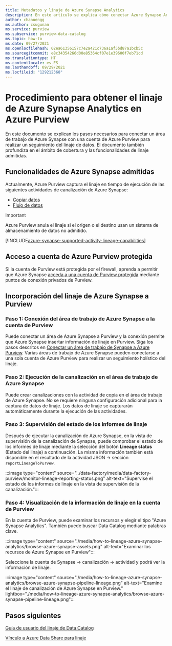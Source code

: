```yaml
---
title: Metadatos y linaje de Azure Synapse Analytics
description: En este artículo se explica cómo conectar Azure Synapse Analytics y Azure Purview para realizar un seguimiento del linaje de datos.
author: chanuengg
ms.author: csugunan
ms.service: purview
ms.subservice: purview-data-catalog
ms.topic: how-to
ms.date: 09/27/2021
ms.openlocfilehash: 02ea61356157c7e2a421c736a1af5bd87a1bcb5c
ms.sourcegitcommit: e8c34354266d00e85364cf07e1e39600f7eb71cd
ms.translationtype: HT
ms.contentlocale: es-ES
ms.lasthandoff: 09/29/2021
ms.locfileid: "129212368"
---
```

# <a name="how-to-get-lineage-from-azure-synapse-analytics-into-azure-purview"></a>Procedimiento para obtener el linaje de Azure Synapse Analytics en Azure Purview

En este documento se explican los pasos necesarios para conectar un área de trabajo de Azure Synapse con una cuenta de Azure Purview para realizar un seguimiento del linaje de datos. El documento también profundiza en el ámbito de cobertura y las funcionalidades de linaje admitidas.

## <a name="supported-azure-synapse-capabilities"></a>Funcionalidades de Azure Synapse admitidas

Actualmente, Azure Purview captura el linaje en tiempo de ejecución de las siguientes actividades de canalización de Azure Synapse:

- [Copiar datos](../data-factory/copy-activity-overview.md?context=/azure/synapse-analytics/context/context)
- [Flujo de datos](../data-factory/concepts-data-flow-overview.md?context=/azure/synapse-analytics/context/context)

> [!IMPORTANT]
> Azure Purview anula el linaje si el origen o el destino usan un sistema de almacenamiento de datos no admitido.

[!INCLUDE[azure-synapse-supported-activity-lineage-capabilities](includes/data-factory-common-supported-capabilities.md)]

## <a name="access-secured-azure-purview-account"></a>Acceso a cuenta de Azure Purview protegida
      
Si la cuenta de Purview está protegida por el firewall, aprenda a permitir que Azure Synapse [acceda a una cuenta de Purview protegida](../synapse-analytics/catalog-and-governance/how-to-access-secured-purview-account.md) mediante puntos de conexión privados de Purview.

## <a name="bring-azure-synapse-lineage-into-purview"></a>Incorporación del linaje de Azure Synapse a Purview

### <a name="step-1-connect-azure-synapse-workspace-to-your-purview-account"></a>Paso 1: Conexión del área de trabajo de Azure Synapse a la cuenta de Purview

Puede conectar un área de Azure Synapse a Purview y la conexión permite que Azure Synapse insertar información de linaje en Purview. Siga los pasos descritos en [Conectar un área de trabajo de Synapse a Azure Purview](../synapse-analytics/catalog-and-governance/quickstart-connect-azure-purview.md). Varias áreas de trabajo de Azure Synapse pueden conectarse a una sola cuenta de Azure Purview para realizar un seguimiento holístico del linaje.

### <a name="step-2-run-pipeline-in-azure-synapse-workspace"></a>Paso 2: Ejecución de la canalización en el área de trabajo de Azure Synapse

Puede crear canalizaciones con la actividad de copia en el área de trabajo de Azure Synapse. No se requiere ninguna configuración adicional para la captura de datos de linaje. Los datos de linaje se capturarán automáticamente durante la ejecución de las actividades.

### <a name="step-3-monitor-lineage-reporting-status"></a>Paso 3: Supervisión del estado de los informes de linaje

Después de ejecutar la canalización de Azure Synapse, en la vista de supervisión de la canalización de Synapse, puede comprobar el estado de los informes de linaje mediante la selección del botón **Lineage status** (Estado del linaje) a continuación. La misma información también está disponible en el resultado de la actividad JSON -> sección `reportLineageToPurvew`.

:::image type="content" source="../data-factory/media/data-factory-purview/monitor-lineage-reporting-status.png" alt-text="Supervise el estado de los informes de linaje en la vista de supervisión de la canalización.":::

### <a name="step-4-view-lineage-information-in-your-purview-account"></a>Paso 4: Visualización de la información de linaje en la cuenta de Purview

En la cuenta de Purview, puede examinar los recursos y elegir el tipo "Azure Synapse Analytics". También puede buscar Data Catalog mediante palabras clave.

:::image type="content" source="./media/how-to-lineage-azure-synapse-analytics/browse-azure-synapse-assets.png" alt-text="Examinar los recursos de Azure Synapse en Purview":::

Seleccione la cuenta de Synapse -> canalización -> actividad y podrá ver la información de linaje.

:::image type="content" source="./media/how-to-lineage-azure-synapse-analytics/browse-azure-synapse-pipeline-lineage.png" alt-text="Examine el linaje de canalización de Azure Synapse en Purview." lightbox="./media/how-to-lineage-azure-synapse-analytics/browse-azure-synapse-pipeline-lineage.png":::

## <a name="next-steps"></a>Pasos siguientes

[Guía de usuario del linaje de Data Catalog](catalog-lineage-user-guide.md)

[Vínculo a Azure Data Share para linaje](how-to-link-azure-data-share.md)
